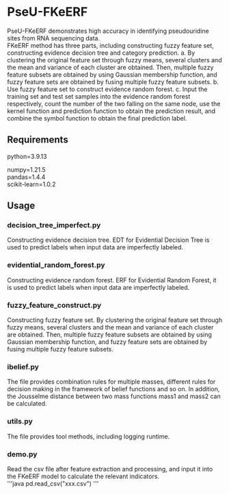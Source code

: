 # PseU-FKeERF
PseU-FKeERF demonstrates high accuracy in identifying pseudouridine sites from RNA sequencing data.<br>
FKeERF method has three parts, including constructing fuzzy feature set, constructing evidence decision tree and category prediction. a. By clustering the original feature set through fuzzy means, several clusters and the mean and variance of each cluster are obtained. Then, multiple fuzzy feature subsets are obtained by using Gaussian membership function, and fuzzy feature sets are obtained by fusing multiple fuzzy feature subsets. b. Use fuzzy feature set to construct evidence random forest. c. Input the training set and test set samples into the evidence random forest respectively, count the number of the two falling on the same node, use the kernel function and prediction function to obtain the prediction result, and combine the symbol function to obtain the final prediction label.

## Requirements
python=3.9.13

numpy=1.21.5<br>
pandas=1.4.4<br>
scikit-learn=1.0.2

## Usage
### decision_tree_imperfect.py
Constructing evidence decision tree. EDT for Evidential Decision Tree is used to predict labels when input data are imperfectly labeled.
### evidential_random_forest.py
Constructing evidence random forest. ERF for Evidential Random Forest, it is used to predict labels when input data are imperfectly labeled.
### fuzzy_feature_construct.py
Constructing fuzzy feature set. By clustering the original feature set through fuzzy means, several clusters and the mean and variance of each cluster are obtained. Then, multiple fuzzy feature subsets are obtained by using Gaussian membership function, and fuzzy feature sets are obtained by fusing multiple fuzzy feature subsets.
### ibelief.py
The file provides combination rules for multiple masses, different rules for decision making in the framework of belief functions and so on. In addition, the Jousselme distance between two mass functions mass1 and mass2 can be calculated.
### utils.py
The file provides tool methods, including logging runtime.
### demo.py
Read the csv file after feature extraction and processing, and input it into the FKeERF model to calculate the relevant indicators.<br>
'''java
pd.read_csv("xxx.csv")
'''
